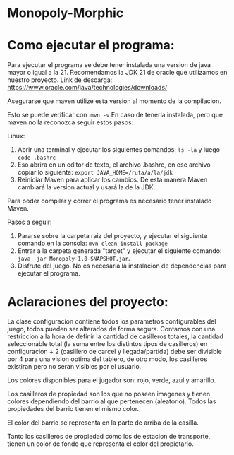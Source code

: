 # Monopoly-Morphic

# Como ejecutar el programa:
Para ejecutar el programa se debe tener instalada una version de java mayor o igual a la 21.  Recomendamos la JDK 21 de oracle que utilizamos en nuestro proyecto.
Link de descarga: https://www.oracle.com/java/technologies/downloads/

Asegurarse que maven utilize esta version al momento de la compilacion.

Esto se puede verificar con :`mvn -v`
En caso de tenerla instalada, pero que maven no la reconozca seguir estos pasos:

Linux: 
1. Abrir una terminal y ejecutar los siguientes comandos: `ls -la` y luego `code .bashrc`
2. Eso abrira en un editor de texto, el archivo .bashrc, en ese archivo copiar lo siguiente: `export JAVA_HOME=/ruta/a/la/jdk`
3. Reiniciar Maven para aplicar los cambios.
De esta manera Maven cambiará la version actual y usará la de la JDK.
 

Para poder compilar y correr el programa es necesario tener instalado Maven.

Pasos a seguir:
1. Pararse sobre la carpeta raiz del proyecto, y ejecutar el siguiente comando en la consola: `mvn clean install package`
2. Entrar a la carpeta generada "target" y ejecutar el siguiente comando: `java -jar Monopoly-1.0-SNAPSHOT.jar`.
3. Disfrute del juego.
No es necesaria la instalacion de dependencias para ejecutar el programa.

# Aclaraciones del proyecto:
La clase configuracion contiene todos los parametros configurables del juego, todos pueden ser alterados de forma segura. Contamos con una restriccion a la hora de definir la cantidad de casilleros totales, la cantidad seleccionable total (la suma entre los distintos tipos de casilleros) en configuracion + 2 (casillero de carcel y llegada/partida) debe ser divisible por 4 para una vision optima del tablero, de otro modo, los casilleros existiran pero no seran visibles por el usuario.

Los colores disponibles para el jugador son: rojo, verde, azul y amarillo.

Los casilleros de propiedad son los que no poseen imagenes y tienen colores dependiendo del barrio al que pertenecen (aleatorio). Todos las propiedades del barrio tienen el mismo color.

El color del barrio se representa en la parte de arriba de la casilla.

Tanto los casilleros de propiedad como los de estacion de transporte, tienen un color de fondo que representa el color del propietario.


